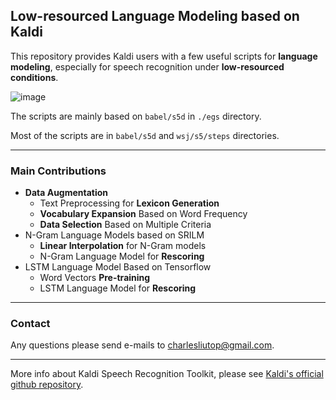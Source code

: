 ## Low-resourced Language Modeling based on Kaldi

This repository provides Kaldi users with a few useful scripts for **language modeling**, especially for speech recognition under **low-resourced conditions**.

![image](https://github.com/charlesliucn/kaldi-lm/tree/master/misc/logo/framework.png)

The scripts are mainly based on `babel/s5d` in `./egs` directory.

Most of the scripts are in `babel/s5d` and `wsj/s5/steps` directories.

* * *

### Main Contributions
+ **Data Augmentation**
	- Text Preprocessing for **Lexicon Generation**
	- **Vocabulary Expansion** Based on Word Frequency
	- **Data Selection** Based on Multiple Criteria
+ N-Gram Language Models based on SRILM
	- **Linear Interpolation** for N-Gram models
	- N-Gram Language Model for **Rescoring**
+ LSTM Language Model Based on Tensorflow
	- Word Vectors **Pre-training**
	- LSTM Language Model for **Rescoring**

* * *

### Contact
Any questions please send e-mails to charlesliutop@gmail.com.

* * *

More info about Kaldi Speech Recognition Toolkit, please see [Kaldi's official github repository](http://www.github.com/kaldi-asr/kaldi).
